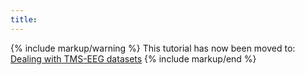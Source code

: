 ```yaml
---
title:
---
```


{% include markup/warning %}
This tutorial has now been moved to: [Dealing with TMS-EEG datasets](/tutorial/tms-eeg)
{% include markup/end %}
